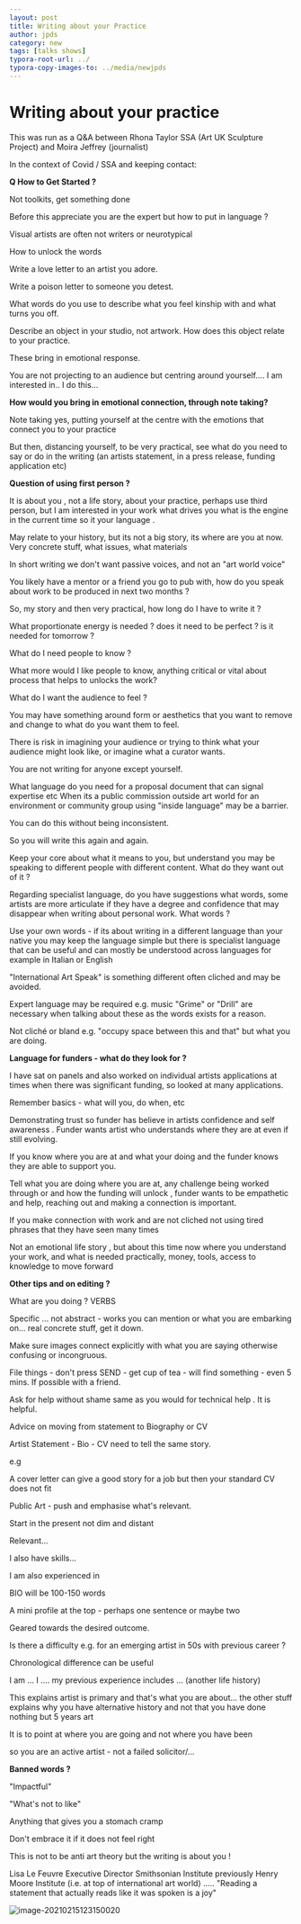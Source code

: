 ```yaml
---
layout: post
title: Writing about your Practice
author: jpds
category: new
tags: [talks shows]
typora-root-url: ../
typora-copy-images-to: ../media/newjpds
---
```


# Writing about your practice

This was run as a Q&A between Rhona Taylor SSA (Art UK Sculpture Project) and Moira Jeffrey (journalist)

In the context of Covid / SSA and keeping contact:

**Q How to Get Started ?**

Not toolkits, get something done

Before this appreciate you are the expert but how to put in language ?

Visual artists are often not writers or neurotypical

How to unlock the words

Write a love letter to an artist you adore.

Write a poison letter to someone you detest.

What words do you use to describe what you feel kinship with and what turns you off.

Describe an object in your studio, not artwork. How does this object relate to your practice.

These bring in emotional response.

You are not projecting to an audience but centring around yourself.... I am interested in.. I do this...

**How would you bring in emotional connection, through note taking?**

Note taking yes, putting yourself at the centre with the emotions that connect you to your practice

But then, distancing yourself, to be very practical, see what do you need to say or do in the writing (an artists statement, in a press release, funding application etc)

**Question of using first person ?**

It is about you , not a life story, about your practice, perhaps use third person, but I am interested in your work what drives you what is the engine in the current time so it your language .

May relate to your history, but its not a big story, its where are you at now. Very concrete stuff, what issues, what materials

In short writing we don't want passive voices, and not an "art world voice"

You likely have a mentor or a friend you go to pub with, how do you speak about work to be produced in next two months ?

So, my story and then very practical, how long do I have to write it ?

What proportionate energy is needed ? does it need to be perfect ? is it needed for tomorrow ?

What do I need people to know ?

What more would I like people to know, anything critical or vital about process that helps to unlocks the work?

What do I want the audience to feel ?

You may have something around form or aesthetics that you want to remove and change to what do you want them to feel.

There is risk in imagining your audience or trying to think what your audience might look like, or imagine what a curator wants.

You are not writing for anyone except yourself.

What language do you need for a proposal document that can signal expertise etc When its a public commission outside art world for an environment or community group using "inside language" may be a barrier.

You can do this without being inconsistent.

So you will write this again and again.

Keep your core about what it means to you, but understand you may be speaking to different people with different content. What do they want out of it ?

Regarding specialist language, do you have suggestions what words, some artists are more articulate if they have a degree and confidence that may disappear when writing about personal work. What words ?

Use your own words - if its about writing in a different language than your native you may keep the language simple but there is specialist language that can be useful and can mostly be understood across languages for example in Italian or English

"International Art Speak" is something different often cliched and may be avoided.

Expert language may be required e.g. music "Grime" or "Drill" are necessary when talking about these as the words exists for a reason.

Not cliché or bland e.g. "occupy space between this and that" but what you are doing.

**Language for funders - what do they look for ?**

I have sat on panels and also worked on individual artists applications at times when there was significant funding, so looked at many applications.

Remember basics - what will you, do when, etc

Demonstrating trust so funder has believe in artists confidence and self awareness . Funder wants artist who understands where they are at even if still evolving.

If you know where you are at and what your doing and the funder knows they are able to support you.

Tell what you are doing where you are at, any challenge being worked through or and how the funding will unlock , funder wants to be empathetic and help, reaching out and making a connection is important.

If you make connection with work and are not cliched not using tired phrases that they have seen many times

Not an emotional life story , but about this time now where you understand your work, and what is needed practically, money, tools, access to knowledge to move forward

**Other tips and on editing ?**

What are you doing ? VERBS

Specific ... not abstract - works you can mention or what you are embarking on... real concrete stuff, get it down.

Make sure images connect explicitly with what you are saying otherwise confusing or incongruous.

File things - don't press SEND - get cup of tea - will find something - even 5 mins. If possible with a friend.

Ask for help without shame same as you would for technical help . It is helpful.

Advice on moving from statement to Biography or CV

Artist Statement - Bio - CV need to tell the same story.

e.g

A cover letter can give a good story for a job but then your standard CV does not fit

Public Art - push and emphasise what's relevant.

Start in the present not dim and distant

Relevant...

I also have skills...

I am also experienced in

BIO will be 100-150 words

A mini profile at the top - perhaps one sentence or maybe two

Geared towards the desired outcome.

Is there a difficulty e.g. for an emerging artist in 50s with previous career ?

Chronological difference can be useful

I am ... I .... my previous experience includes ... (another life history)

This explains artist is primary and that's what you are about... the other stuff explains why you have alternative history and not that you have done nothing but 5 years art

It is to point at where you are going and not where you have been

so you are an active artist - not a failed solicitor/...

**Banned words ?**

"Impactful"

"What's not to like"

Anything that gives you a stomach cramp

Don't embrace it if it does not feel right

This is not to be anti art theory but the writing is about you !

Lisa Le Feuvre Executive Director Smithsonian Institute previously Henry Moore Institute (i.e. at top of international art world) ..... "Reading a statement that actually reads like it was spoken is a joy"

<img src="/media/newjpds/image-20210215123150020.png" alt="image-20210215123150020" style="zoom:100%;width=20" />
